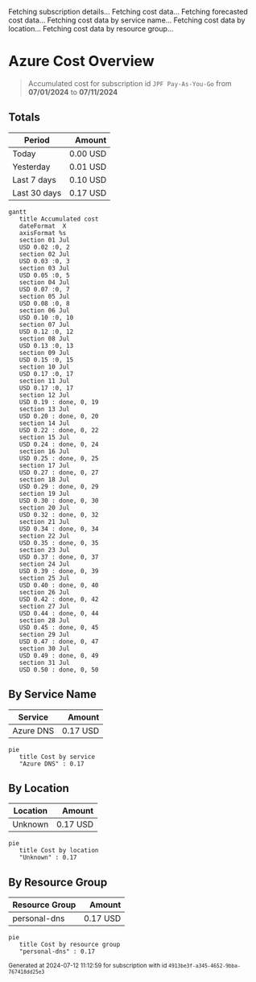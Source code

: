 Fetching subscription details...
Fetching cost data...
Fetching forecasted cost data...
Fetching cost data by service name...
Fetching cost data by location...
Fetching cost data by resource group...
# Azure Cost Overview

> Accumulated cost for subscription id `JPF Pay-As-You-Go` from **07/01/2024** to **07/11/2024**

## Totals

|Period|Amount|
|---|---:|
|Today|0.00 USD|
|Yesterday|0.01 USD|
|Last 7 days|0.10 USD|
|Last 30 days|0.17 USD|

```mermaid
gantt
   title Accumulated cost
   dateFormat  X
   axisFormat %s
   section 01 Jul
   USD 0.02 :0, 2
   section 02 Jul
   USD 0.03 :0, 3
   section 03 Jul
   USD 0.05 :0, 5
   section 04 Jul
   USD 0.07 :0, 7
   section 05 Jul
   USD 0.08 :0, 8
   section 06 Jul
   USD 0.10 :0, 10
   section 07 Jul
   USD 0.12 :0, 12
   section 08 Jul
   USD 0.13 :0, 13
   section 09 Jul
   USD 0.15 :0, 15
   section 10 Jul
   USD 0.17 :0, 17
   section 11 Jul
   USD 0.17 :0, 17
   section 12 Jul
   USD 0.19 : done, 0, 19
   section 13 Jul
   USD 0.20 : done, 0, 20
   section 14 Jul
   USD 0.22 : done, 0, 22
   section 15 Jul
   USD 0.24 : done, 0, 24
   section 16 Jul
   USD 0.25 : done, 0, 25
   section 17 Jul
   USD 0.27 : done, 0, 27
   section 18 Jul
   USD 0.29 : done, 0, 29
   section 19 Jul
   USD 0.30 : done, 0, 30
   section 20 Jul
   USD 0.32 : done, 0, 32
   section 21 Jul
   USD 0.34 : done, 0, 34
   section 22 Jul
   USD 0.35 : done, 0, 35
   section 23 Jul
   USD 0.37 : done, 0, 37
   section 24 Jul
   USD 0.39 : done, 0, 39
   section 25 Jul
   USD 0.40 : done, 0, 40
   section 26 Jul
   USD 0.42 : done, 0, 42
   section 27 Jul
   USD 0.44 : done, 0, 44
   section 28 Jul
   USD 0.45 : done, 0, 45
   section 29 Jul
   USD 0.47 : done, 0, 47
   section 30 Jul
   USD 0.49 : done, 0, 49
   section 31 Jul
   USD 0.50 : done, 0, 50
```

## By Service Name

|Service|Amount|
|---|---:|
|Azure DNS|0.17 USD|

```mermaid
pie
   title Cost by service
   "Azure DNS" : 0.17
```

## By Location

|Location|Amount|
|---|---:|
|Unknown|0.17 USD|

```mermaid
pie
   title Cost by location
   "Unknown" : 0.17
```

## By Resource Group

|Resource Group|Amount|
|---|---:|
|personal-dns|0.17 USD|

```mermaid
pie
   title Cost by resource group
   "personal-dns" : 0.17
```

<sup>Generated at 2024-07-12 11:12:59 for subscription with id `4913be3f-a345-4652-9bba-767418dd25e3`</sup>
